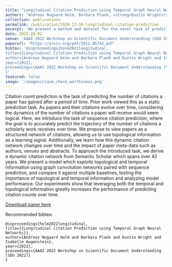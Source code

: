 ```yaml
---
title: "Longitudinal Citation Prediction using Temporal Graph Neural Networks"
authors: "Andreas Nugaard Holm, Barbara Plank, <strong>Dustin Wright</strong> and Isabelle Augenstein"
collection: publications
permalink: /publication/2020-12-10-longitudinal-citation-prediction
excerpt: 'We present a method and dataset for the novel task of predicting the trajectory of citations a paper will receive over time.'
date: 2022-28-02
venue: 'AAAI 2022 Workshop on Scientific Document Understanding (SDU 2022)'
paperurl: 'https://arxiv.org/pdf/2012.05742.pdf'
bibtex: '@inproceedings{holm2022longitudinal,
title={{Longitudinal Citation Prediction using Temporal Graph Neural Networks}},
author={Andreas Nugaard Holm and Barbara Plank and Dustin Wright and Isabelle Augenstein},
year={2022},
proceedings={AAAI 2022 Workshop on Scientific Document Understanding (SDU 2022)}
}'
featured: false
image: '/images/claim_check_worthiness.png'
---
```

Citation count prediction is the task of predicting the number of citations a paper has gained after a period of time. Prior work viewed this as a static prediction task. As papers and their citations evolve over time, considering the dynamics of the number of citations a paper will receive would seem logical. Here, we introduce the task of sequence citation prediction, where the goal is to accurately predict the trajectory of the number of citations a scholarly work receives over time. We propose to view papers as a structured network of citations, allowing us to use topological information as a learning signal. Additionally, we learn how this dynamic citation network changes over time and the impact of paper meta-data such as authors, venues and abstracts. To approach the introduced task, we derive a dynamic citation network from Semantic Scholar which spans over 42 years. We present a model which exploits topological and temporal information using graph convolution networks paired with sequence prediction, and compare it against multiple baselines, testing the importance of topological and temporal information and analyzing model performance. Our experiments show that leveraging both the temporal and topological information greatly increases the performance of predicting citation counts over time.

[Download paper here](https://arxiv.org/pdf/2012.05742.pdf)


Recommended bibtex: 

```
@inproceedings{holm2022longitudinal,
title={{Longitudinal Citation Prediction using Temporal Graph Neural Networks}},
author={Andreas Nugaard Holm and Barbara Plank and Dustin Wright and Isabelle Augenstein},
year={2022},
proceedings={AAAI 2022 Workshop on Scientific Document Understanding (SDU 2022)}
}
```
